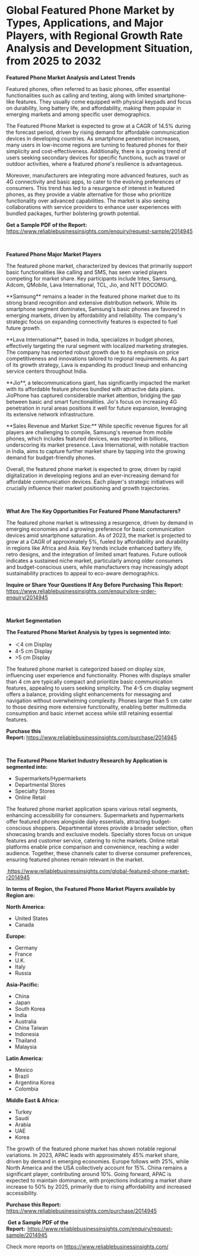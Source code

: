 <p><h1>Global Featured Phone Market by Types, Applications, and Major Players, with Regional Growth Rate Analysis and Development Situation, from 2025 to 2032</h1></p><p><strong>Featured Phone Market Analysis and Latest Trends</strong></p>
<p><p>Featured phones, often referred to as basic phones, offer essential functionalities such as calling and texting, along with limited smartphone-like features. They usually come equipped with physical keypads and focus on durability, long battery life, and affordability, making them popular in emerging markets and among specific user demographics.</p><p>The Featured Phone Market is expected to grow at a CAGR of 14.5% during the forecast period, driven by rising demand for affordable communication devices in developing countries. As smartphone penetration increases, many users in low-income regions are turning to featured phones for their simplicity and cost-effectiveness. Additionally, there is a growing trend of users seeking secondary devices for specific functions, such as travel or outdoor activities, where a featured phone's resilience is advantageous.</p><p>Moreover, manufacturers are integrating more advanced features, such as 4G connectivity and basic apps, to cater to the evolving preferences of consumers. This trend has led to a resurgence of interest in featured phones, as they provide a viable alternative for those who prioritize functionality over advanced capabilities. The market is also seeing collaborations with service providers to enhance user experiences with bundled packages, further bolstering growth potential.</p></p>
<p><strong>Get a Sample PDF of the Report:&nbsp;</strong> <a href="https://www.reliablebusinessinsights.com/enquiry/request-sample/2014945?utm_campaign=3276&utm_medium=2&utm_source=Github&utm_content=ia&utm_term=29032025&utm_id=featured-phone">https://www.reliablebusinessinsights.com/enquiry/request-sample/2014945</a></p>
<p>&nbsp;</p>
<p><strong>Featured Phone Major Market Players</strong></p>
<p><p>The featured phone market, characterized by devices that primarily support basic functionalities like calling and SMS, has seen varied players competing for market share. Key participants include Intex, Samsung, Adcom, QMobile, Lava International, TCL, Jio, and NTT DOCOMO.</p><p>**Samsung** remains a leader in the featured phone market due to its strong brand recognition and extensive distribution network. While its smartphone segment dominates, Samsung's basic phones are favored in emerging markets, driven by affordability and reliability. The company's strategic focus on expanding connectivity features is expected to fuel future growth.</p><p>**Lava International**, based in India, specializes in budget phones, effectively targeting the rural segment with localized marketing strategies. The company has reported robust growth due to its emphasis on price competitiveness and innovations tailored to regional requirements. As part of its growth strategy, Lava is expanding its product lineup and enhancing service centers throughout India.</p><p>**Jio**, a telecommunications giant, has significantly impacted the market with its affordable feature phones bundled with attractive data plans. JioPhone has captured considerable market attention, bridging the gap between basic and smart functionalities. Jio's focus on increasing 4G penetration in rural areas positions it well for future expansion, leveraging its extensive network infrastructure.</p><p>**Sales Revenue and Market Size:** While specific revenue figures for all players are challenging to compile, Samsung's revenue from mobile phones, which includes featured devices, was reported in billions, underscoring its market presence. Lava International, with notable traction in India, aims to capture further market share by tapping into the growing demand for budget-friendly phones.</p><p>Overall, the featured phone market is expected to grow, driven by rapid digitalization in developing regions and an ever-increasing demand for affordable communication devices. Each player's strategic initiatives will crucially influence their market positioning and growth trajectories.</p></p>
<p>&nbsp;</p>
<p><strong>What Are The Key Opportunities For Featured Phone Manufacturers?</strong></p>
<p><p>The featured phone market is witnessing a resurgence, driven by demand in emerging economies and a growing preference for basic communication devices amid smartphone saturation. As of 2023, the market is projected to grow at a CAGR of approximately 5%, fueled by affordability and durability in regions like Africa and Asia. Key trends include enhanced battery life, retro designs, and the integration of limited smart features. Future outlook indicates a sustained niche market, particularly among older consumers and budget-conscious users, while manufacturers may increasingly adopt sustainability practices to appeal to eco-aware demographics.</p></p>
<p><strong>Inquire or Share Your Questions If Any Before Purchasing This Report:</strong> <a href="https://www.reliablebusinessinsights.com/enquiry/pre-order-enquiry/2014945?utm_campaign=3276&utm_medium=2&utm_source=Github&utm_content=ia&utm_term=29032025&utm_id=featured-phone">https://www.reliablebusinessinsights.com/enquiry/pre-order-enquiry/2014945</a></p>
<p>&nbsp;</p>
<p><strong>Market Segmentation</strong></p>
<p><strong>The Featured Phone Market Analysis by types is segmented into:</strong></p>
<p><ul><li>＜4 cm Display</li><li>4-5 cm Display</li><li>>5 cm Display</li></ul></p>
<p><p>The featured phone market is categorized based on display size, influencing user experience and functionality. Phones with displays smaller than 4 cm are typically compact and prioritize basic communication features, appealing to users seeking simplicity. The 4-5 cm display segment offers a balance, providing slight enhancements for messaging and navigation without overwhelming complexity. Phones larger than 5 cm cater to those desiring more extensive functionality, enabling better multimedia consumption and basic internet access while still retaining essential features.</p></p>
<p><strong>Purchase this Report:&nbsp;</strong><a href="https://www.reliablebusinessinsights.com/purchase/2014945?utm_campaign=3276&utm_medium=2&utm_source=Github&utm_content=ia&utm_term=29032025&utm_id=featured-phone">https://www.reliablebusinessinsights.com/purchase/2014945</a></p>
<p>&nbsp;</p>
<p><strong>The Featured Phone Market Industry Research by Application is segmented into:</strong></p>
<p><ul><li>Supermarkets/Hypermarkets</li><li>Departmental Stores</li><li>Specialty Stores</li><li>Online Retail</li></ul></p>
<p><p>The featured phone market application spans various retail segments, enhancing accessibility for consumers. Supermarkets and hypermarkets offer featured phones alongside daily essentials, attracting budget-conscious shoppers. Departmental stores provide a broader selection, often showcasing brands and exclusive models. Specialty stores focus on unique features and customer service, catering to niche markets. Online retail platforms enable price comparison and convenience, reaching a wider audience. Together, these channels cater to diverse consumer preferences, ensuring featured phones remain relevant in the market.</p></p>
<p><a href="https://www.reliablebusinessinsights.com/global-featured-phone-market-r2014945?utm_campaign=3276&utm_medium=2&utm_source=Github&utm_content=ia&utm_term=29032025&utm_id=featured-phone">&nbsp;https://www.reliablebusinessinsights.com/global-featured-phone-market-r2014945</a></p>
<p><strong>In terms of Region, the Featured Phone Market Players available by Region are:</strong></p>
<p>
    <p> <strong> North America: </strong>
        <ul>
            <li>United States</li>
            <li>Canada</li>
        </ul>
        </p> 
    <p> <strong> Europe: </strong>
        <ul>
            <li>Germany</li>
            <li>France</li>
            <li>U.K.</li>
            <li>Italy</li>
            <li>Russia</li>
        </ul>
        </p> 
    <p> <strong> Asia-Pacific: </strong>
        <ul>
            <li>China</li>
            <li>Japan</li>
            <li>South Korea</li>
            <li>India</li>
            <li>Australia</li>
            <li>China Taiwan</li>
            <li>Indonesia</li>
            <li>Thailand</li>
            <li>Malaysia</li>
        </ul>
        </p> 
    <p> <strong> Latin America: </strong>
        <ul>
            <li>Mexico</li>
            <li>Brazil</li>
            <li>Argentina Korea</li>
            <li>Colombia</li>
        </ul>
        </p> 
    <p> <strong> Middle East & Africa: </strong>
        <ul>
            <li>Turkey</li>
            <li>Saudi</li>
            <li>Arabia</li>
            <li>UAE</li>
            <li>Korea</li>
        </ul>
    </p>
    </p>
<p><p>The growth of the featured phone market has shown notable regional variations. In 2023, APAC leads with approximately 45% market share, driven by demand in emerging economies. Europe follows with 25%, while North America and the USA collectively account for 15%. China remains a significant player, contributing around 10%. Going forward, APAC is expected to maintain dominance, with projections indicating a market share increase to 50% by 2025, primarily due to rising affordability and increased accessibility.</p></p>
<p><strong>Purchase this Report: </strong><a href="https://www.reliablebusinessinsights.com/purchase/2014945?utm_campaign=3276&utm_medium=2&utm_source=Github&utm_content=ia&utm_term=29032025&utm_id=featured-phone">https://www.reliablebusinessinsights.com/purchase/2014945</a></p>
<p>&nbsp;<strong>Get a Sample PDF of the Report:&nbsp;&nbsp;</strong><a href="https://www.reliablebusinessinsights.com/enquiry/request-sample/2014945?utm_campaign=3276&utm_medium=2&utm_source=Github&utm_content=ia&utm_term=29032025&utm_id=featured-phone">https://www.reliablebusinessinsights.com/enquiry/request-sample/2014945</a></p>
<p><strong></strong></p>
<p>Check more reports on <a href="https://www.reliablebusinessinsights.com/?utm_campaign=3276&utm_medium=2&utm_source=Github&utm_content=ia&utm_term=29032025&utm_id=featured-phone">https://www.reliablebusinessinsights.com/</a></p>